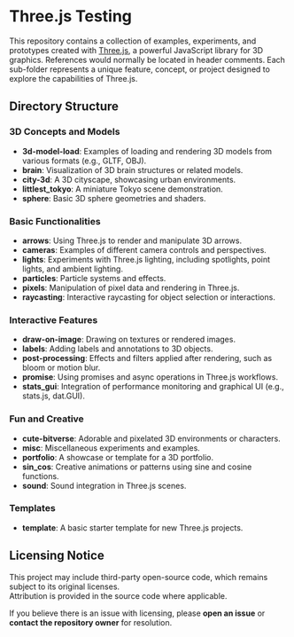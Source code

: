# Three.js Testing

This repository contains a collection of examples, experiments, and prototypes created with [Three.js](https://threejs.org/), a powerful JavaScript library for 3D graphics.
References would normally be located in header comments.
Each sub-folder represents a unique feature, concept, or project designed to explore the capabilities of Three.js.

## Directory Structure

### 3D Concepts and Models
- **3d-model-load**: Examples of loading and rendering 3D models from various formats (e.g., GLTF, OBJ).
- **brain**: Visualization of 3D brain structures or related models.
- **city-3d**: A 3D cityscape, showcasing urban environments.
- **littlest_tokyo**: A miniature Tokyo scene demonstration.
- **sphere**: Basic 3D sphere geometries and shaders.

### Basic Functionalities
- **arrows**: Using Three.js to render and manipulate 3D arrows.
- **cameras**: Examples of different camera controls and perspectives.
- **lights**: Experiments with Three.js lighting, including spotlights, point lights, and ambient lighting.
- **particles**: Particle systems and effects.
- **pixels**: Manipulation of pixel data and rendering in Three.js.
- **raycasting**: Interactive raycasting for object selection or interactions.

### Interactive Features
- **draw-on-image**: Drawing on textures or rendered images.
- **labels**: Adding labels and annotations to 3D objects.
- **post-processing**: Effects and filters applied after rendering, such as bloom or motion blur.
- **promise**: Using promises and async operations in Three.js workflows.
- **stats_gui**: Integration of performance monitoring and graphical UI (e.g., stats.js, dat.GUI).

### Fun and Creative
- **cute-bitverse**: Adorable and pixelated 3D environments or characters.
- **misc**: Miscellaneous experiments and examples.
- **portfolio**: A showcase or template for a 3D portfolio.
- **sin_cos**: Creative animations or patterns using sine and cosine functions.
- **sound**: Sound integration in Three.js scenes.

### Templates
- **template**: A basic starter template for new Three.js projects.

## Licensing Notice

This project may include third-party open-source code, which remains subject to its original licenses.<br>
Attribution is provided in the source code where applicable.  

If you believe there is an issue with licensing, please **open an issue** or **contact the repository owner** for resolution.

<br>
